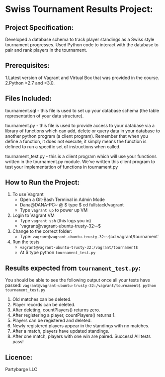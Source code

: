 # Swiss Tournament Results Project:

## Project Specification:

Developed a database schema to track player standings as a Swiss style tournament progresses.
Used Python code to interact with the database to pair and rank players in the tournament.

## Prerequisites:

1.Latest version of Vagrant and Virtual Box that was provided in the course.
2.Python >2.7 and <3.0.


## Files Included:

tournament.sql  - this file is used to set up your database schema (the table representation 
of your data structure).

tournament.py - this file is used to provide access to your database via a library of functions   which can add, delete or query data in your database to another python program (a client program). Remember that when you define a function, it does not execute, it simply means the function is defined to run a specific set of instructions when called.

tournament_test.py - this is a client program which will use your functions written in the tournament.py module. We've written this client program to test your implementation of functions in tournament.py


## How to Run the Project:

1. To use Vagrant
	- Open a Git-Bash Terminal in Admin Mode 
	- Dana@DANA-PC~ @ $ type
	$ cd fullstack/vagrant
	- Type `vagrant up` to power up VM
2. Login to Vagrant VM
	- Type `vagrant ssh` (this logs you in)
	- `vagrant@vagrant-ubuntu-trusty-32:~$
3. Change to the correct folder:
	- Type:
		`vagrant@vagrant-ubuntu-trusty-32:~$`cd vagrant/tournament`
4. Run the tests
	- `vagrant@vagrant-ubuntu-trusty-32:/vagrant/tournament$`
	- At $ type python `tournament_test.py`

## Results expected from `tournament_test.py`:

You should be able to see the following output once all your tests have passed:
`vagrant@vagrant-ubuntu-trusty-32:/vagrant/tournament$ python tournament_test.py`
1. Old matches can be deleted.
2. Player records can be deleted.
3. After deleting, countPlayers() returns zero.
4. After registering a player, countPlayers() returns 1.
5. Players can be registered and deleted.
6. Newly registered players appear in the standings with no matches.
7. After a match, players have updated standings.
8. After one match, players with one win are paired.
Success!  All tests pass!

## Licence:

Partybarge LLC
